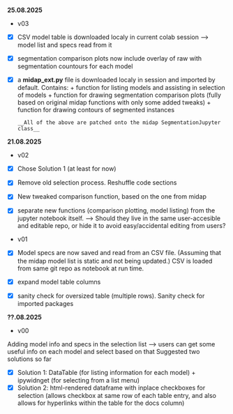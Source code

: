 **25.08.2025**

- v03
+ [X] CSV model table is downloaded localy in current colab session --> model list and specs read from it
+ [X] segmentation comparison plots now include overlay of raw with segmentation countours for each model
+ [X] a **midap_ext.py** file is downloaded localy in session and imported by default. Contains:
      + function for listing models and assisting in selection of models
      + function for drawing segmentation comparison plots (fully based on original midap functions with only some added tweaks)
      + function for drawing contours of segmented instances
      
      __All of the above are patched onto the midap SegmentationJupyter class__

**21.08.2025**

- v02
+ [X] Chose Solution 1 (at least for now)
+ [X] Remove old selection process. Reshuffle code sections
+ [X] New tweaked comparison function, based on the one from midap
+ [X] separate new functions (comparison plotting, model listing) from the jupyter notebook itself. --> Should they live in the same user-accesible and editable repo, or hide it to avoid easy/accidental editing from users?
      

- v01
+ [X] Model specs are now saved and read from an CSV file. (Assuming that the midap model list is static and not being updated.) CSV is loaded from same git repo as notebook at run time.
+ [X] expand model table columns
+ [X] sanity check for oversized table (multiple rows). Sanity check for imported packages


**??.08.2025**

- v00
  
Adding model info and specs in the selection list --> users can get some useful info on each model and select based on that
Suggested two solutions so far
+ [X] Solution 1: DataTable (for listing information for each model) + ipywidnget (for selecting from a list menu)
+ [X] Solution 2: html-rendered dataframe with inplace checkboxes for selection (allows checkbox at same row of each table entry, and also allows for hyperlinks within the table for the docs column)
